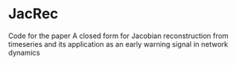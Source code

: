 # JacRec
Code for the paper A closed form for Jacobian reconstruction from timeseries and its application as an early warning signal in network dynamics
